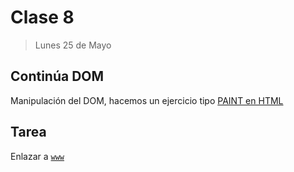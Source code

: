 # Clase 8

>Lunes 25 de Mayo

## Continúa DOM

Manipulación del DOM, hacemos un ejercicio tipo [PAINT en HTML](www/curso/ns/paintJS/)

## Tarea

Enlazar a [`www`](/www/curso/ns/claseJS8.html)